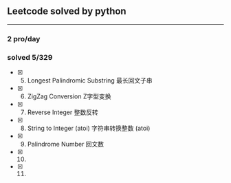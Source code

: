 ## Leetcode solved by python

------
### 2 pro/day
### solved 5/329
- [x] 5. Longest Palindromic Substring  最长回文子串
- [x] 6. ZigZag Conversion  Z字型变换
- [x] 7. Reverse Integer  整数反转 
- [x] 8. String to Integer (atoi)  字符串转换整数 (atoi)
- [x] 9. Palindrome Number  回文数
- [x] 10. 
- [x] 11. 